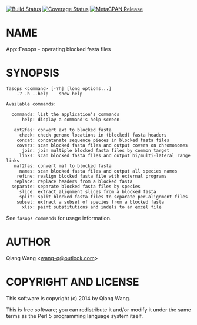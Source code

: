 [![Build Status](https://travis-ci.org/wang-q/App-Fasops.svg?branch=master)](https://travis-ci.org/wang-q/App-Fasops) [![Coverage Status](http://codecov.io/github/wang-q/App-Fasops/coverage.svg?branch=master)](https://codecov.io/github/wang-q/App-Fasops?branch=master) [![MetaCPAN Release](https://badge.fury.io/pl/App-Fasops.svg)](https://metacpan.org/release/App-Fasops)
# NAME

App::Fasops - operating blocked fasta files

# SYNOPSIS

    fasops <command> [-?h] [long options...]
        -? -h --help    show help

    Available commands:

      commands: list the application's commands
          help: display a command's help screen

       axt2fas: convert axt to blocked fasta
         check: check genome locations in (blocked) fasta headers
        concat: concatenate sequence pieces in blocked fasta files
        covers: scan blocked fasta files and output covers on chromosomes
          join: join multiple blocked fasta files by common target
         links: scan blocked fasta files and output bi/multi-lateral range links
       maf2fas: convert maf to blocked fasta
         names: scan blocked fasta files and output all species names
        refine: realign blocked fasta file with external programs
       replace: replace headers from a blocked fasta
      separate: separate blocked fasta files by species
         slice: extract alignment slices from a blocked fasta
         split: split blocked fasta files to separate per-alignment files
        subset: extract a subset of species from a blocked fasta
          xlsx: paint substitutions and indels to an excel file

See `fasops commands` for usage information.

# AUTHOR

Qiang Wang &lt;wang-q@outlook.com>

# COPYRIGHT AND LICENSE

This software is copyright (c) 2014 by Qiang Wang.

This is free software; you can redistribute it and/or modify it under
the same terms as the Perl 5 programming language system itself.
